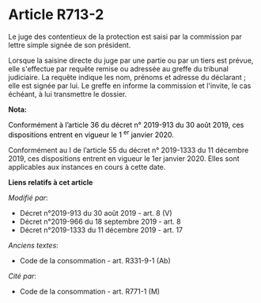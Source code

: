 # Article R713-2

Le juge des contentieux de la protection est saisi par la commission par lettre simple signée de son président.

Lorsque la saisine directe du juge par une partie ou par un tiers est prévue, elle s'effectue par requête remise ou adressée
au greffe du tribunal judiciaire. La requête indique les nom, prénoms et adresse du déclarant ; elle est signée par lui. Le
greffe en informe la commission et l'invite, le cas échéant, à lui transmettre le dossier.

**Nota:**

<font color="black">Conformément à l’article 36 du décret n° 2019-913 du 30 août 2019, ces dispositions entrent en vigueur le
1
    <sup>er</sup> janvier 2020.</font>

Conformément au I de l’article 55 du décret n° 2019-1333 du 11 décembre 2019, ces dispositions entrent en vigueur le 1er
janvier 2020. Elles sont applicables aux instances en cours à cette date.

**Liens relatifs à cet article**

_Modifié par_:

  - Décret n°2019-913 du 30 août 2019 - art. 8 (V)
  - Décret n°2019-966 du 18 septembre 2019 - art. 8
  - Décret n°2019-1333 du 11 décembre 2019 - art. 17

_Anciens textes_:

  - Code de la consommation - art. R331-9-1 (Ab)

_Cité par_:

  - Code de la consommation - art. R771-1 (M)
